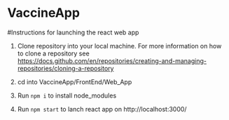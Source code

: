 # VaccineApp
 
#Instructions for launching the react web app 

1. Clone repository into your local machine. For more information on how to clone a repository see https://docs.github.com/en/repositories/creating-and-managing-repositories/cloning-a-repository

2. cd into VaccineApp/FrontEnd/Web_App

3. Run `npm i` to install node_modules

4. Run `npm start` to lanch react app on http://localhost:3000/
